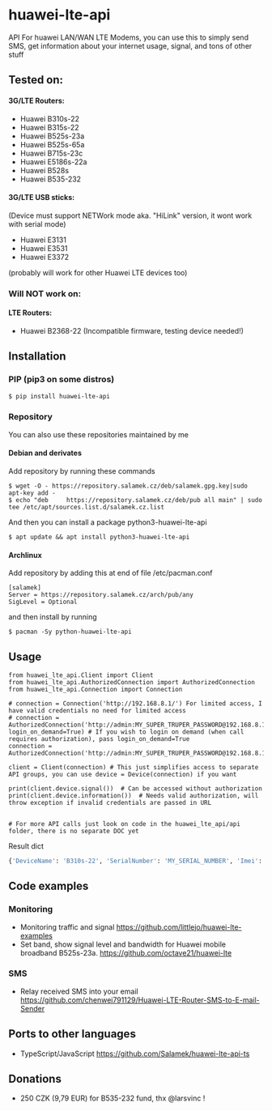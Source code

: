 # huawei-lte-api
API For huawei LAN/WAN LTE Modems,
you can use this to simply send SMS, get information about your internet usage, signal, and tons of other stuff

## Tested on:
#### 3G/LTE Routers:
* Huawei B310s-22
* Huawei B315s-22
* Huawei B525s-23a
* Huawei B525s-65a
* Huawei B715s-23c
* Huawei E5186s-22a
* Huawei B528s
* Huawei B535-232

#### 3G/LTE USB sticks:
(Device must support NETWork mode aka. "HiLink" version, it wont work with serial mode)
* Huawei E3131
* Huawei E3531
* Huawei E3372


(probably will work for other Huawei LTE devices too)

### Will NOT work on:
#### LTE Routers:
* Huawei B2368-22 (Incompatible firmware, testing device needed!)


## Installation

### PIP (pip3 on some distros)
```bash
$ pip install huawei-lte-api
```
### Repository
You can also use these repositories maintained by me
#### Debian and derivates

Add repository by running these commands

```
$ wget -O - https://repository.salamek.cz/deb/salamek.gpg.key|sudo apt-key add -
$ echo "deb     https://repository.salamek.cz/deb/pub all main" | sudo tee /etc/apt/sources.list.d/salamek.cz.list
```

And then you can install a package python3-huawei-lte-api

```
$ apt update && apt install python3-huawei-lte-api
```

#### Archlinux

Add repository by adding this at end of file /etc/pacman.conf

```
[salamek]
Server = https://repository.salamek.cz/arch/pub/any
SigLevel = Optional
```

and then install by running

```
$ pacman -Sy python-huawei-lte-api
```

## Usage

```python3
from huawei_lte_api.Client import Client
from huawei_lte_api.AuthorizedConnection import AuthorizedConnection
from huawei_lte_api.Connection import Connection

# connection = Connection('http://192.168.8.1/') For limited access, I have valid credentials no need for limited access
# connection = AuthorizedConnection('http://admin:MY_SUPER_TRUPER_PASSWORD@192.168.8.1/', login_on_demand=True) # If you wish to login on demand (when call requires authorization), pass login_on_demand=True
connection = AuthorizedConnection('http://admin:MY_SUPER_TRUPER_PASSWORD@192.168.8.1/')

client = Client(connection) # This just simplifies access to separate API groups, you can use device = Device(connection) if you want

print(client.device.signal())  # Can be accessed without authorization
print(client.device.information())  # Needs valid authorization, will throw exception if invalid credentials are passed in URL


# For more API calls just look on code in the huawei_lte_api/api folder, there is no separate DOC yet

```
Result dict
```python
{'DeviceName': 'B310s-22', 'SerialNumber': 'MY_SERIAL_NUMBER', 'Imei': 'MY_IMEI', 'Imsi': 'MY_IMSI', 'Iccid': 'MY_ICCID', 'Msisdn': None, 'HardwareVersion': 'WL1B310FM03', 'SoftwareVersion': '21.311.06.03.55', 'WebUIVersion': '17.100.09.00.03', 'MacAddress1': 'EHM:MY:MAC', 'MacAddress2': None, 'ProductFamily': 'LTE', 'Classify': 'cpe', 'supportmode': None, 'workmode': 'LTE'}
```

## Code examples
### Monitoring

* Monitoring traffic and signal https://github.com/littlejo/huawei-lte-examples
* Set band, show signal level and bandwidth for Huawei mobile broadband B525s-23a. https://github.com/octave21/huawei-lte

### SMS

* Relay received SMS into your email https://github.com/chenwei791129/Huawei-LTE-Router-SMS-to-E-mail-Sender

## Ports to other languages

* TypeScript/JavaScript https://github.com/Salamek/huawei-lte-api-ts

## Donations

* 250 CZK (9,79 EUR) for B535-232 fund, thx @larsvinc !

